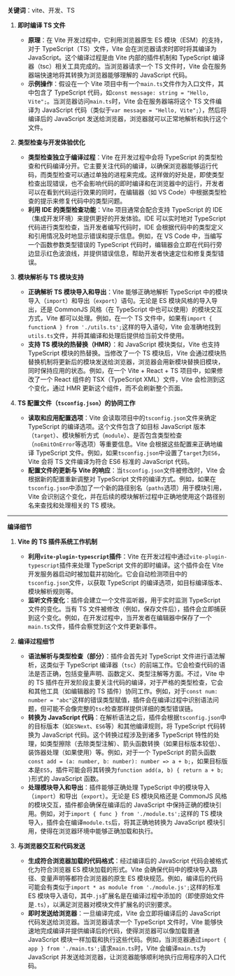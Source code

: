 **关键词**：vite、开发、TS

1. **即时编译 TS 文件**

   - **原理**：在 Vite 开发过程中，它利用浏览器原生 ES 模块（ESM）的支持，对于 TypeScript（TS）文件，Vite 会在浏览器请求时即时将其编译为 JavaScript。这个编译过程是由 Vite 内部的插件机制和 TypeScript 编译器（tsc）相关工具完成的。当浏览器请求一个 TS 文件时，Vite 会在服务器端快速地将其转换为浏览器能够理解的 JavaScript 代码。
   - **示例操作**：假设在一个 Vite 项目中有一个`main.ts`文件作为入口文件，其中包含了 TypeScript 代码，如`const message: string = "Hello, Vite";`。当浏览器访问`main.ts`时，Vite 会在服务器端将这个 TS 文件编译为 JavaScript 代码（类似于`var message = "Hello, Vite";`），然后将编译后的 JavaScript 发送给浏览器，浏览器就可以正常地解析和执行这个文件。

2. **类型检查与开发体验优化**

   - **类型检查独立于编译过程**：Vite 在开发过程中会将 TypeScript 的类型检查和代码编译分开。它主要关注代码的编译，以确保浏览器能够运行代码，而类型检查可以通过单独的进程来完成。这样做的好处是，即使类型检查出现错误，也不会影响代码的即时编译和在浏览器中的运行，开发者可以在看到代码运行效果的同时，在编辑器（如 VS Code）中根据类型检查的提示来修复代码中的类型问题。
   - **利用 IDE 的类型检查功能**：Vite 项目通常会配合支持 TypeScript 的 IDE（集成开发环境）来提供更好的开发体验。IDE 可以实时地对 TypeScript 代码进行类型检查，当开发者编写代码时，IDE 会根据代码中的类型定义和引用情况及时地显示错误和提示信息。例如，在 VS Code 中，当编写一个函数参数类型错误的 TypeScript 代码时，编辑器会立即在代码行旁边显示红色波浪线，并提供错误信息，帮助开发者快速定位和修复类型错误。

3. **模块解析与 TS 模块支持**

   - **正确解析 TS 模块导入和导出**：Vite 能够正确地解析 TypeScript 中的模块导入（`import`）和导出（`export`）语句。无论是 ES 模块风格的导入导出，还是 CommonJS 风格（在 TypeScript 中也可以使用）的模块交互方式，Vite 都可以处理。例如，在一个 TS 文件中，如果有`import { functionA } from './utils.ts';`这样的导入语句，Vite 会准确地找到`utils.ts`文件，并将其编译和处理后提供给当前文件使用。
   - **支持 TS 模块的热替换（HMR）**：和 JavaScript 模块类似，Vite 也支持 TypeScript 模块的热替换。当修改了一个 TS 模块后，Vite 会通过模块热替换机制将更新后的模块发送给浏览器，浏览器会用新模块替换旧模块，同时保持应用的状态。例如，在一个 Vite + React + TS 项目中，如果修改了一个 React 组件的 TSX（TypeScript XML）文件，Vite 会检测到这个变化，通过 HMR 更新这个组件，而不会刷新整个页面。

4. **TS 配置文件（`tsconfig.json`）的协同工作**
   - **读取和应用配置选项**：Vite 会读取项目中的`tsconfig.json`文件来确定 TypeScript 的编译选项。这个文件包含了如目标 JavaScript 版本（`target`）、模块解析方式（`module`）、是否包含类型检查（`noEmitOnError`等选项）等重要信息。Vite 会根据这些配置来正确地编译 TypeScript 文件。例如，如果`tsconfig.json`中设置了`target`为`ES6`，Vite 会将 TS 文件编译为符合 ES6 标准的 JavaScript 代码。
   - **配置文件的更新与 Vite 的响应**：当`tsconfig.json`文件被修改时，Vite 会根据新的配置重新调整对 TypeScript 文件的编译方式。例如，如果在`tsconfig.json`中添加了一个新的路径别名（`paths`选项）用于模块引用，Vite 会识别这个变化，并在后续的模块解析过程中正确地使用这个路径别名来查找和处理相关的 TS 模块。

---

**编译细节**

1. **Vite 的 TS 插件系统工作机制**

   - **利用`vite-plugin-typescript`插件**：Vite 在开发过程中通过`vite-plugin-typescript`插件来处理 TypeScript 文件的即时编译。这个插件会在 Vite 开发服务器启动时被加载并初始化。它会自动检测项目中的`tsconfig.json`文件，以获取 TypeScript 的编译选项，如目标编译版本、模块解析规则等。
   - **监听文件变化**：插件会建立一个文件监听器，用于实时监测 TypeScript 文件的变化。当有 TS 文件被修改（例如，保存文件后），插件会立即捕获到这个变化。例如，在开发过程中，当开发者在编辑器中保存了一个`main.ts`文件，插件会察觉到这个文件更新事件。

2. **编译过程细节**

   - **语法解析与类型检查（部分）**：插件会首先对 TypeScript 文件进行语法解析，这类似于 TypeScript 编译器（`tsc`）的前端工作。它会检查代码的语法是否正确，包括变量声明、函数定义、类型注解等方面。不过，Vite 中的 TS 插件在开发阶段主要关注代码的编译，对于严格的类型检查，它会和其他工具（如编辑器的 TS 插件）协同工作。例如，对于`const num: number = "abc"`这样的错误类型赋值，插件会在编译过程中识别语法问题，但可能不会像完整的`tsc`检查那样提供详细的类型错误链。
   - **转换为 JavaScript 代码**：在解析语法之后，插件会根据`tsconfig.json`中的目标版本（如`ESNext`、`ES6`等）和其他编译规则，将 TypeScript 代码转换为 JavaScript 代码。这个转换过程涉及到诸多 TypeScript 特性的处理，如类型擦除（去除类型注解）、箭头函数转换（如果目标版本较低）、装饰器处理（如果使用）等。例如，对于一个 TypeScript 的箭头函数`const add = (a: number, b: number): number => a + b;`，如果目标版本是`ES5`，插件可能会将其转换为`function add(a, b) { return a + b; }`形式的 JavaScript 函数。
   - **处理模块导入和导出**：插件能够正确处理 TypeScript 中的模块导入（`import`）和导出（`export`）。无论是 ES 模块风格还是 CommonJS 风格的模块交互，插件都会确保在编译后的 JavaScript 中保持正确的模块引用。例如，对于`import { func } from './module.ts';`这样的 TS 模块导入，插件会在编译`module.ts`后，将其正确地转换为 JavaScript 模块引用，使得在浏览器环境中能够正确加载和执行。

3. **与浏览器交互和代码发送**
   - **生成符合浏览器加载的代码格式**：经过编译后的 JavaScript 代码会被格式化为符合浏览器 ES 模块加载的形式。Vite 会确保代码中的模块导入路径、变量声明等都符合浏览器的原生 ES 模块规范。例如，编译后的代码可能会有类似于`import * as module from './module.js';`这样的标准 ES 模块导入语句，其中`.js`扩展名是在编译过程中添加的（即使原始文件是`.ts`），以满足浏览器对模块文件扩展名的识别要求。
   - **即时发送给浏览器**：一旦编译完成，Vite 会立即将编译后的 JavaScript 代码发送给浏览器。当浏览器请求一个 TypeScript 文件时，Vite 能够快速地完成编译并提供编译后的代码，使得浏览器可以像加载普通 JavaScript 模块一样加载和执行这些代码。例如，当浏览器通过`import { app } from './main.ts';`请求`main.ts`时，Vite 会编译`main.ts`为 JavaScript 并发送给浏览器，让浏览器能够顺利地执行应用程序的入口代码。
